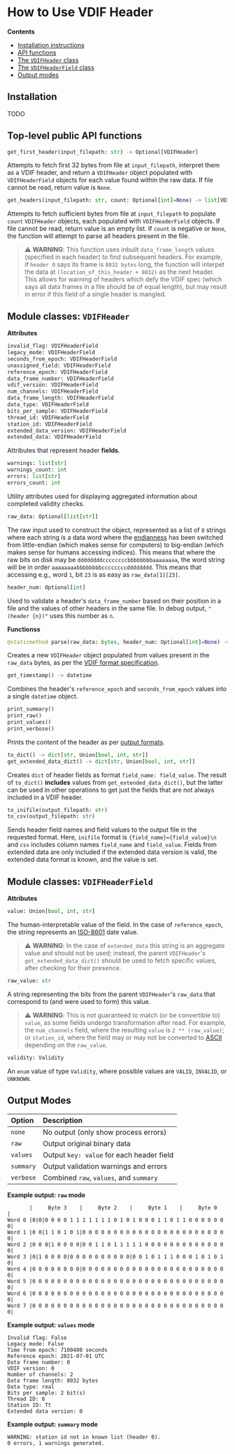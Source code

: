 # How to Use VDIF Header

**Contents**

* [Installation instructions](#installation)
* [API functions](#api_functions)
* [The `VDIFHeader` class](#vdifheader)
* [The `VDIFHeaderField` class](#vdifheaderfield)
* [Output modes](#output_modes)

<a name="installation"></a>
## Installation

TODO

<a name="api_functions"></a>
## **Top-level public API functions**

```python
get_first_header(input_filepath: str) -> Optional[VDIFHeader]
```

Attempts to fetch first 32 bytes from file at `input_filepath`, interpret them as a VDIF header, and return a `VDIFHeader` object populated with `VDIFHeaderField` objects for each value found within the raw data. If file cannot be read, return value is `None`.

```python
get_headers(input_filepath: str, count: Optional[int]=None) -> list[VDIFHeader]
```

Attempts to fetch sufficient bytes from file at `input_filepath` to populate `count` `VDIFHeader` objects, each populated with `VDIFHeaderField` objects. If file cannot be read, return value is an empty list. If `count` is negative or `None`, the function will attempt to parse all headers present in the file.

> :warning: **WARNING**: This function uses inbuilt `data_frame_length` values (specified in each header) to find subsequent headers. For example, if `header 0` says its frame is `8032 bytes` long, the function will interpet the data at `(location_of_this_header + 8032)` as the next header. This allows for warning of headers which defy the VDIF spec (which says all data frames in a file should be of equal length), but may result in error if this field of a single header is mangled.

<a name="vdifheader"></a>
## **Module classes: `VDIFHeader`**

**Attributes**

```python
invalid_flag: VDIFHeaderField
legacy_mode: VDIFHeaderField
seconds_from_epoch: VDIFHeaderField
unassigned_field: VDIFHeaderField
reference_epoch: VDIFHeaderField
data_frame_number: VDIFHeaderField
vdif_version: VDIFHeaderField
num_channels: VDIFHeaderField
data_frame_length: VDIFHeaderField
data_type: VDIFHeaderField
bits_per_sample: VDIFHeaderField
thread_id: VDIFHeaderField
station_id: VDIFHeaderField
extended_data_version: VDIFHeaderField
extended_data: VDIFHeaderField
```

Attributes that represent header **fields**.

```python
warnings: list[str]
warnings_count: int
errors: list[str]
errors_count: int
```

Utility attributes used for displaying aggregated information about completed validity checks.

```python
raw_data: Optional[list[str]]
```

The raw input used to construct the object, represented as a list of `8` strings where each string is a data word where the [endianness](https://en.wikipedia.org/wiki/Endianness) has been switched from little-endian (which makes sense for computers) to big-endian (which makes sense for humans accessing indices). This means that where the raw bits on disk may be `ddddddddccccccccbbbbbbbbaaaaaaaa`, the word string will be in order `aaaaaaaabbbbbbbbccccccccdddddddd`. This means that accessing e.g., word `1`, bit `23` is as easy as `raw_data[1][23]`.

```python
header_num: Optional[int]
```

Used to validate a header's `data_frame_number` based on their position in a file and the values of other headers in the same file. In debug output, `"(header {n})"` uses this number as `n`.

**Functionss**

```python
@staticmethod parse(raw_data: bytes, header_num: Optional[int]=None) -> VDIFHeader
```

Creates a new `VDIFHeader` object populated from values present in the `raw_data` bytes, as per the [VDIF format specification](https://vlbi.org/wp-content/uploads/2019/03/VDIF_specification_Release_1.1.1.pdf).

```python
get_timestamp() -> datetime
```

Combines the header's `reference_epoch` and `seconds_from_epoch` values into a single `datetime` object.

```python
print_summary()
print_raw()
print_values()
print_verbose()
```

Prints the content of the header as per [output formats](/output_formats).

```python
to_dict() -> dict[str, Union[bool, int, str]]
get_extended_data_dict() -> dict[str, Union[bool, int, str]]
```

Creates `dict` of header fields as format `field_name: field_value`. The result of `to_dict()` **includes** values from `get_extended_data_dict()`, but the latter can be used in other operations to get just the fields that are not always included in a VDIF header.

```python
to_inifile(output_filepath: str)
to_csv(output_filepath: str)
```

Sends header field names and field values to the output file in the requested format. Here, `inifile` format is `{field_name}={field_value}\n` and `csv` includes column names `field_name` and `field_value`. Fields from extended data are only included if the extended data version is valid, the extended data format is known, and the value is set.

<a name="vdifheaderfield"></a>
## **Module classes: `VDIFHeaderField`**

**Attributes**

```python
value: Union[bool, int, str]
```

The human-interpretable value of the field. In the case of `reference_epoch`, the string represents an [ISO-8601](https://en.wikipedia.org/wiki/ISO_8601) date value. 

> :warning: **WARNING**: In the case of `extended_data` this string is an aggregate value and should not be used; instead, the parent `VDIFHeader`'s `get_extended_data_dict()` should be used to fetch specific values, after checking for their presence.

```python
raw_value: str
```

A string representing the bits from the parent `VDIFHeader`'s `raw_data` that correspond to (and were used to form) this value. 

> :warning: **WARNING**: This is not guaranteed to match (or be convertible to) `value`, as some fields undergo transformation after read. For example, the `num_channels` field, where the resulting `value` is `2 ** (raw_value)`; or `station_id`, where the field may or may not be converted to [ASCII](https://en.wikipedia.org/wiki/ASCII) depending on the `raw_value`.

```python
validity: Validity
```

An `enum` value of type `Validity`, where possible values are `VALID`, `INVALID`, or `UNKNOWN`.

<a name="output-modes"></a>
## Output Modes

| Option | Description |
|:---|:---|
| `none` | No output (only show process errors) |
| `raw` | Output original binary data |
| `values` | Output `key: value` for each header field |
| `summary` | Output validation warnings and errors |
| `verbose` | Combined `raw`, `values`, and `summary` |

**Example output: `raw` mode**

```
       |     Byte 3    |     Byte 2    |     Byte 1    |     Byte 0    |
Word 0 |0|0|0 0 0 0 1 1 1 1 1 1 1 0 1 0 1 0 0 0 1 1 0 1 1 0 0 0 0 0 0 0|
Word 1 |0 0|1 1 0 1 0 1|0 0 0 0 0 0 0 0 0 0 0 0 0 0 0 0 0 0 0 0 0 0 0 0|
Word 2 |0 0 0|1 0 0 0 0|0 0 1 1 0 1 1 1 1 1 0 0 0 0 0 0 0 0 0 0 0 0 0 0|
Word 3 |0|1 0 0 0 0|0 0 0 0 0 0 0 0 0 0|0 0 1 0 1 1 1 0 0 0 1 0 1 0 1 0|
Word 4 |0 0 0 0 0 0 0 0|0 0 0 0 0 0 0 0 0 0 0 0 0 0 0 0 0 0 0 0 0 0 0 0|
Word 5 |0 0 0 0 0 0 0 0 0 0 0 0 0 0 0 0 0 0 0 0 0 0 0 0 0 0 0 0 0 0 0 0|
Word 6 |0 0 0 0 0 0 0 0 0 0 0 0 0 0 0 0 0 0 0 0 0 0 0 0 0 0 0 0 0 0 0 0|
Word 7 |0 0 0 0 0 0 0 0 0 0 0 0 0 0 0 0 0 0 0 0 0 0 0 0 0 0 0 0 0 0 0 0|
```

**Example output: `values` mode**

```
Invalid flag: False
Legacy mode: False
Time from epoch: 7100400 seconds
Reference epoch: 2021-07-01 UTC
Data frame number: 0
VDIF version: 0
Number of channels: 2
Data frame length: 8032 bytes
Data type: real
Bits per sample: 2 bit(s)
Thread ID: 0
Station ID: Tt
Extended data version: 0
```

**Example output: `summary` mode**

```
WARNING: station id not in known list (header 0).
0 errors, 1 warnings generated.
```
